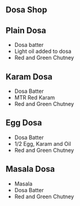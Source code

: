 ## Dosa Shop

## Plain Dosa
- Dosa batter
- Light oil added to dosa
- Red and Green Chutney


## Karam Dosa
- Dosa Batter
- MTR Red Karam
- Red and Green Chutney

## Egg Dosa
- Dosa Batter
- 1/2 Egg, Karam and Oil
- Red and Green Chutney

## Masala Dosa
- Masala
- Dosa Batter
- Red and Green Chutney